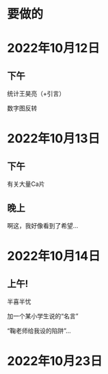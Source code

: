 # 要做的

[comment]: <> (## 第一场 语文)

[comment]: <> (~~小于等于150~~)

[comment]: <> (## 第三场 历史)

[comment]: <> (~~李泽轩.png~~)

[comment]: <> (## 第五场 地理)

[comment]: <> (~~*（准备说给李泽轩）* 你那里经常地震吗？（一定应该很好玩吧）~~)

[comment]: <> (## 第八场 物理)

[comment]: <> (~~印象深刻的”名言”（blog）~~)

# 2022年10月12日

## 下午

统计王昊亮（+引言）

数字图反转

[comment]: <> (~~月考成绩~~)

[comment]: <> (~~ax² + ax + 1~~)

# 2022年10月13日

## 下午

[comment]: <> (国庆假期你理发了吗？)

[comment]: <> (“天上有个灰只因” “操场上MLE了”)

有关大量Ca片

[comment]: <> (关于眼镜，你是一直戴着吗？)

## 晚上

啊这，我好像看到了希望...

# 2022年10月14日

## 上午!

半喜半忧

加一个某小学生说的“名言”

“鞠老师给我设的陷阱”...

# 2022年10月23日

[comment]: <> (你是去上厕所了吗)

